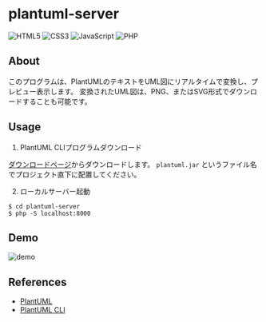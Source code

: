# plantuml-server

![HTML5](https://img.shields.io/badge/HTML5-E34F26?logo=html5&logoColor=white)
![CSS3](https://img.shields.io/badge/CSS3-1572B6?logo=css3&logoColor=white)
![JavaScript](https://img.shields.io/badge/JavaScript-F7DF1E?logo=javascript&logoColor=black)
![PHP](https://img.shields.io/badge/PHP-777BB4?logo=php&logoColor=white)

## About

このプログラムは、PlantUMLのテキストをUML図にリアルタイムで変換し、プレビュー表示します。
変換されたUML図は、PNG、またはSVG形式でダウンロードすることも可能です。

## Usage

1. PlantUML CLIプログラムダウンロード

[ダウンロードページ](https://plantuml.com/ja/download)からダウンロードします。
`plantuml.jar` というファイル名でプロジェクト直下に配置してください。

2. ローカルサーバー起動

```
$ cd plantuml-server
$ php -S localhost:8000
```

## Demo

![demo](./docs/demo.gif)

## References

- [PlantUML](https://plantuml.com/ja/)
- [PlantUML CLI](https://plantuml.com/ja/command-line)
